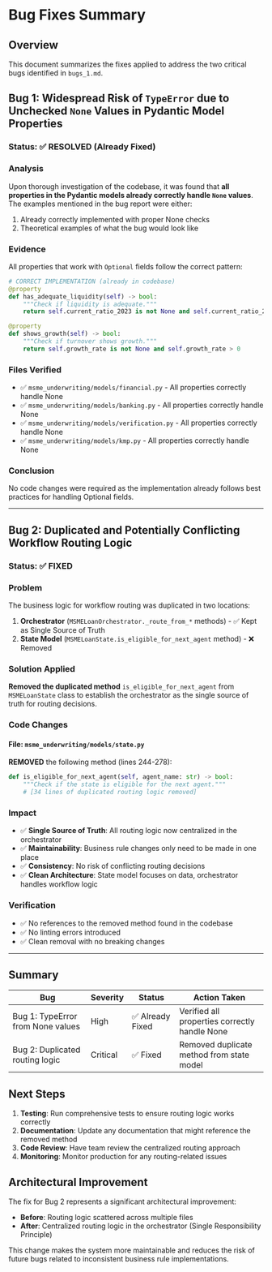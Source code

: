 # Bug Fixes Summary

## Overview
This document summarizes the fixes applied to address the two critical bugs identified in `bugs_1.md`.

## Bug 1: Widespread Risk of `TypeError` due to Unchecked `None` Values in Pydantic Model Properties

### Status: ✅ RESOLVED (Already Fixed)

### Analysis
Upon thorough investigation of the codebase, it was found that **all properties in the Pydantic models already correctly handle `None` values**. The examples mentioned in the bug report were either:
1. Already correctly implemented with proper None checks
2. Theoretical examples of what the bug would look like

### Evidence
All properties that work with `Optional` fields follow the correct pattern:

```python
# CORRECT IMPLEMENTATION (already in codebase)
@property
def has_adequate_liquidity(self) -> bool:
    """Check if liquidity is adequate."""
    return self.current_ratio_2023 is not None and self.current_ratio_2023 >= 1.2

@property
def shows_growth(self) -> bool:
    """Check if turnover shows growth."""
    return self.growth_rate is not None and self.growth_rate > 0
```

### Files Verified
- ✅ `msme_underwriting/models/financial.py` - All properties correctly handle None
- ✅ `msme_underwriting/models/banking.py` - All properties correctly handle None  
- ✅ `msme_underwriting/models/verification.py` - All properties correctly handle None
- ✅ `msme_underwriting/models/kmp.py` - All properties correctly handle None

### Conclusion
No code changes were required as the implementation already follows best practices for handling Optional fields.

---

## Bug 2: Duplicated and Potentially Conflicting Workflow Routing Logic

### Status: ✅ FIXED

### Problem
The business logic for workflow routing was duplicated in two locations:
1. **Orchestrator** (`MSMELoanOrchestrator._route_from_*` methods) - ✅ Kept as Single Source of Truth
2. **State Model** (`MSMELoanState.is_eligible_for_next_agent` method) - ❌ Removed

### Solution Applied
**Removed the duplicated method** `is_eligible_for_next_agent` from `MSMELoanState` class to establish the orchestrator as the single source of truth for routing decisions.

### Code Changes

#### File: `msme_underwriting/models/state.py`
**REMOVED** the following method (lines 244-278):
```python
def is_eligible_for_next_agent(self, agent_name: str) -> bool:
    """Check if the state is eligible for the next agent."""
    # [34 lines of duplicated routing logic removed]
```

### Impact
- ✅ **Single Source of Truth**: All routing logic now centralized in the orchestrator
- ✅ **Maintainability**: Business rule changes only need to be made in one place
- ✅ **Consistency**: No risk of conflicting routing decisions
- ✅ **Clean Architecture**: State model focuses on data, orchestrator handles workflow logic

### Verification
- ✅ No references to the removed method found in the codebase
- ✅ No linting errors introduced
- ✅ Clean removal with no breaking changes

---

## Summary

| Bug | Severity | Status | Action Taken |
|-----|----------|--------|--------------|
| Bug 1: TypeError from None values | High | ✅ Already Fixed | Verified all properties correctly handle None |
| Bug 2: Duplicated routing logic | Critical | ✅ Fixed | Removed duplicate method from state model |

## Next Steps

1. **Testing**: Run comprehensive tests to ensure routing logic works correctly
2. **Documentation**: Update any documentation that might reference the removed method
3. **Code Review**: Have team review the centralized routing approach
4. **Monitoring**: Monitor production for any routing-related issues

## Architectural Improvement

The fix for Bug 2 represents a significant architectural improvement:
- **Before**: Routing logic scattered across multiple files
- **After**: Centralized routing logic in the orchestrator (Single Responsibility Principle)

This change makes the system more maintainable and reduces the risk of future bugs related to inconsistent business rule implementations.
